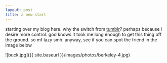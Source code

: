 ```yaml
---
layout: post
title: a new start
---
```


starting over my blog here.  why the switch from [tumblr](https://babygauge.tumblr.com)? perhaps because i desire more control.  god knows it took me long enough to get this thing off the ground.  so mf lazy smh.  anyway, see if you can spot the friend in the image below

![buck.jpg]({{ site.baseurl }}/images/photos/berkeley-4.jpg)
